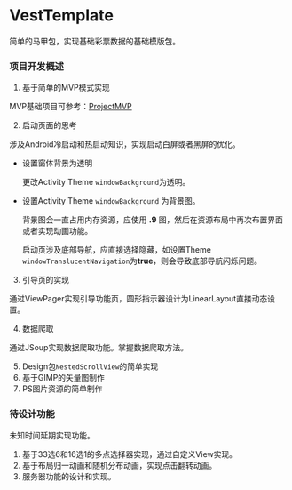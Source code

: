 # VestTemplate
简单的马甲包，实现基础彩票数据的基础模版包。

### 项目开发概述
1. 基于简单的MVP模式实现

  MVP基础项目可参考：[ProjectMVP](https://github.com/vivek-wo/ProjectMVP)

2. 启动页面的思考

  涉及Android冷启动和热启动知识，实现启动白屏或者黑屏的优化。
  
* 设置窗体背景为透明

  更改Activity Theme `windowBackground`为透明。

* 设置Activity Theme `windowBackground` 为背景图。

  背景图会一直占用内存资源，应使用 **.9** 图，然后在资源布局中再次布置界面或者实现动画功能。

  启动页涉及底部导航，应直接选择隐藏，如设置Theme `windowTranslucentNavigation`为**true**，则会导致底部导航闪烁问题。

3. 引导页的实现

  通过ViewPager实现引导功能页，圆形指示器设计为LinearLayout直接动态设置。

4. 数据爬取

  通过JSoup实现数据爬取功能。掌握数据爬取方法。

5. Design包`NestedScrollView`的简单实现
6. 基于GIMP的矢量图制作
7. PS图片资源的简单制作

### 待设计功能
未知时间延期实现功能。
1. 基于33选6和16选1的多点选择器实现，通过自定义View实现。
2. 基于布局归一动画和随机分布动画，实现点击翻转动画。
3. 服务器功能的设计和实现。
